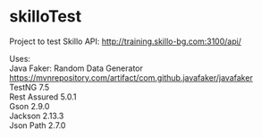# skilloTest

Project to test Skillo API: http://training.skillo-bg.com:3100/api/

Uses:   
Java Faker: Random Data Generator 
https://mvnrepository.com/artifact/com.github.javafaker/javafaker  
TestNG 7.5   
Rest Assured 5.0.1  
Gson 2.9.0  
Jackson 2.13.3  
Json Path 2.7.0
